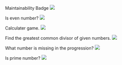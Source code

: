 Maintainability Badge
<a href="https://codeclimate.com/github/maksOmy/frontend-project-lvl1"><img src="https://api.codeclimate.com/v1/badges/a99a88d28ad37a79dbf6/maintainability" /></a>

Is even number?
<a href="https://asciinema.org/a/9juoUzfuvbBUlflkKVSPmphLS" target="_blank"><img src="https://asciinema.org/a/9juoUzfuvbBUlflkKVSPmphLS.svg" /></a>

Calculater game.
<a href="https://asciinema.org/a/VFgfyOTWjPxnnVbvlbXRoiIqX" target="_blank"><img src="https://asciinema.org/a/VFgfyOTWjPxnnVbvlbXRoiIqX.svg" /></a>

Find the greatest common divisor of given numbers.
<a href="https://asciinema.org/a/17uCJjIELOYLGHQtdkKPsZxpW" target="_blank"><img src="https://asciinema.org/a/17uCJjIELOYLGHQtdkKPsZxpW.svg" /></a>

What number is missing in the progression?
<a href="https://asciinema.org/a/S2J7yQoC9eusiQIpkGJAoPs0A" target="_blank"><img src="https://asciinema.org/a/S2J7yQoC9eusiQIpkGJAoPs0A.svg" /></a>

Is prime number?
<a href="https://asciinema.org/a/7z9wwebR2pZzBzD2NKu8c9dAK" target="_blank"><img src="https://asciinema.org/a/7z9wwebR2pZzBzD2NKu8c9dAK.svg" /></a>